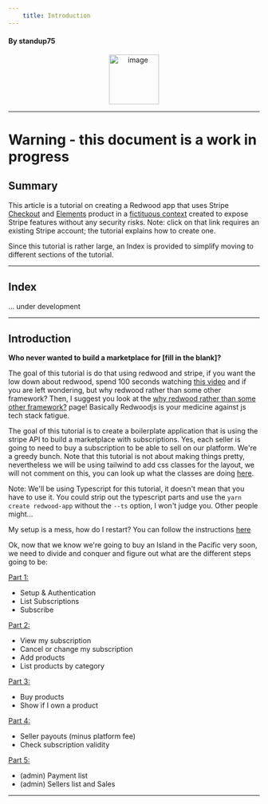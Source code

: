 ```yaml
---
    title: Introduction
---
```


#### By standup75

<p align="center">
<img width="100" alt="image" src="https://user-images.githubusercontent.com/2712405/182480281-a6f37610-2a7e-44ba-a468-68865d18e280.png"/>
<br/>
</p>

---

# Warning - this document is a work in progress

## Summary

This article is a tutorial on creating a Redwood app that uses Stripe [Checkout](https://stripe.com/payments/checkout) and [Elements](https://stripe.com/payments/elements) product in a [fictituous context](https://dashboard.stripe.com/test/products?active=true) created to expose Stripe features without any security risks. Note: click on that link requires an existing Stripe account; the tutorial explains how to create one.

Since this tutorial is rather large, an Index is provided to simplify moving to different sections of the tutorial.

---

## Index 

... under development

---

## Introduction

**Who never wanted to build a marketplace for [fill in the blank]?**

The goal of this tutorial is do that using redwood and stripe, if you want the low down about redwood, spend 100 seconds watching [this video](https://youtu.be/o5Mwa_TJ3HM) and if you are left wondering, but why redwood rather than some other framework? Then, I suggest you look at the [why redwood rather than some other framework?](https://community.redwoodjs.com/t/but-why-redwood-rather-than-some-other-framework-remix-blitz-vue-nextjs-gatsby-sveltekit-11ty-nuxtjs/2957) page! Basically Redwoodjs is your medicine against js tech stack fatigue.

The goal of this tutorial is to create a boilerplate application that is using the stripe API to build a marketplace with subscriptions. Yes, each seller is going to need to buy a subscription to be able to sell on our platform. We're a greedy bunch. Note that this tutorial is not about making things pretty, nevertheless we will be using tailwind to add css classes for the layout, we will not comment on this, you can look up what the classes are doing [here](https://tailwindcss.com/).

Note: We'll be using Typescript for this tutorial, it doesn't mean that you have to use it. You could strip out the typescript parts and use the `yarn create redwood-app` without the `--ts` option, I won't judge you. Other people might...

My setup is a mess, how do I restart? You can follow the instructions [here](https://github.com/generalui/redwood-stripe/issues/16)

Ok, now that we know we're going to buy an Island in the Pacific very soon, we need to divide and conquer and figure out what are the different steps going to be:

[Part 1:](https://rw-community.org/how%20to/Develop%20Redwood-Stripe%20//Part%201)

- Setup & Authentication
- List Subscriptions
- Subscribe

[Part 2:](https://rw-community.org/how%20to/Develop%20Redwood-Stripe%20//Part%202)

- View my subscription
- Cancel or change my subscription
- Add products
- List products by category

[Part 3:](https://rw-community.org/how%20to/Develop%20Redwood-Stripe%20//Part%203)

- Buy products
- Show if I own a product

[Part 4:](https://rw-community.org/how%20to/Develop%20Redwood-Stripe%20//Part%204)

- Seller payouts (minus platform fee)
- Check subscription validity

[Part 5:](https://rw-community.org/how%20to/Develop%20Redwood-Stripe%20//Part%205)

- (admin) Payment list
- (admin) Sellers list and Sales

___


